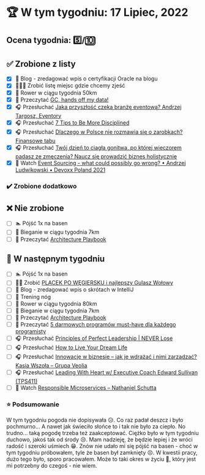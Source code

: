 # 🏆 W tym tygodniu: 17 Lipiec, 2022

## Ocena tygodnia: 5️⃣/🔟

## ✅ Zrobione z listy
- [x] 📝 Blog - zredagować wpis o certyfikacji Oracle na blogu
- [x] 👨🏽‍🍳 Zrobić listę miejsc gdzie chcemy zjeść
- [x] 🚴 Rower w ciągu tygodnia 50km
- [x] 📗 Przeczytać [GC, hands off my data!](https://blog.allegro.tech/2022/06/gc-hands-off-my-data.html)
- [x] 🎧 Przesłuchać [Jaka przyszłość czeka branżę eventową? Andrzej Targosz, Eventory](https://zaprojektujswojezycie.pl/jaka-przyszlosc-czeka-branze-eventowa-andrzej-targosz-eventory/)
- [x] 🎧 Przesłuchać [7 Tips to Be More Disciplined](https://open.spotify.com/episode/41R9xnv3Op6o1OT1AXrG0r)
- [x] 🎧 Przesłuchać [Dlaczego w Polsce nie rozmawia się o zarobkach? Finansowe tabu](https://inwestomat.eu/dlaczego-w-polsce-nie-rozmawia-sie-o-zarobkach/)
- [x] 🎧 Przesłuchać [Twój dzień to ciągła gonitwa, po której wieczorem padasz ze zmęczenia? Naucz się prowadzić biznes holistycznie](https://malawielkafirma.pl/holistyczny-biznes/)
- [x] 🎥 Watch [Event Sourcing - what could possibly go wrong? • Andrzej Ludwikowski • Devoxx Poland 2021](https://youtu.be/_V3C-e0gKoI)

### ✔️ Zrobione dodatkowo

## ❌ Nie zrobione
- [ ] 🏊 Pójść 1x na basen
- [ ] 🏃 Bieganie w ciągu tygodnia 7km
- [ ] 📗 Przeczytać [Architecture Playbook](https://nocomplexity.com/documents/arplaybook/introduction.html)

## 📝 W następnym tygodniu
- [ ] 🏊 Pójść 1x na basen
- [ ] 👨‍🍳 Zrobić [PLACEK PO WĘGIERSKU i najlepszy Gulasz Wołowy](https://youtu.be/3VzPFiF8mxY)
- [ ] 📝 Blog - zredagować wpis o skrótach w IntelliJ
- [ ] 🦵 Trening nóg
- [ ] 🚴 Rower w ciągu tygodnia 80km
- [ ] 🏃 Bieganie w ciągu tygodnia 7km
- [ ] 📗 Przeczytać [Architecture Playbook](https://nocomplexity.com/documents/arplaybook/introduction.html)
- [ ] 📗 Przeczytać [5 darmowych programów must-have dla każdego programisty](https://bulldogjob.pl/readme/5-darmowych-programow-must-have-dla-kazdego-programisty)
- [ ] 🎧 Przesłuchać [Principles of Perfect Leadership | NEVER Lose](https://effortlessenglishshow.com/principles-of-perfect-leadership-never-lose)
- [ ] 🎧 Przesłuchać [How to Live Your Dream Life](https://effortlessenglishshow.com/how-to-live-your-dream-life)
- [ ] 🎧 Przesłuchać [Innowacje w biznesie – jak je wdrażać i nimi zarządzać? Kasia Wszoła – Grupa Veolia](https://zaprojektujswojezycie.pl/innowacje-w-biznesie-jak-je-wdrazac-i-nimi-zarzadzac-kasia-wszola-grupa-veolia/)
- [ ] 🎧 Przesłuchać [Leading With Heart w/ Executive Coach Edward Sullivan (TPS411)](https://www.asianefficiency.com/podcasts/411-edward-sullivan/)
- [ ] 🎥 Watch [Responsible Microservices – Nathaniel Schutta](https://youtu.be/eU-YE614ksU)

### ⭐ Podsumowanie
W tym tygodniu pogoda nie dopisywała 😥. Co raz padał deszcz i było pochmurno... A nawet jak świeciło słońce to i tak nie było za ciepło. No trudno... taką pogodę trzeba też zaakceptować. Ciężko było w tym tygodniu duchowo, jakoś tak od środy 😒. Mam nadzieję, że będzie lepiej i że wróci radość i szeroki uśmiech 😁. Znów nie udało mi się pójść na basen - choć w tym tygodniu próbowałem, tyle że basen był zamknięty 😣. W kwestii pracy, dużo tego było, sporo pracowałem. Może to taki okres w życiu 💩, który jest mi potrzebny do czegoś - nie wiem.
